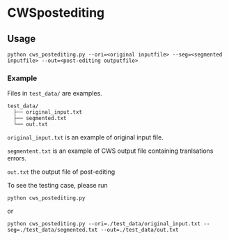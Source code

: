 # CWSpostediting

## Usage 

```
python cws_postediting.py --ori=<original inputfile> --seg=<segmented inputfile> --out=<post-editing outputfile>
```

### Example

Files in `test_data/` are examples.
```
test_data/
  ├── original_input.txt
  ├── segmented.txt
  └── out.txt
```
`original_input.txt` is an example of original input file.

`segmentent.txt` is an example of CWS output file containing tranlsations errors.

`out.txt` the output file of post-editing

To see the testing case, please run 
```
python cws_postediting.py
```
or
```
python cws_postediting.py --ori=./test_data/original_input.txt --seg=./test_data/segmented.txt --out=./test_data/out.txt
```
